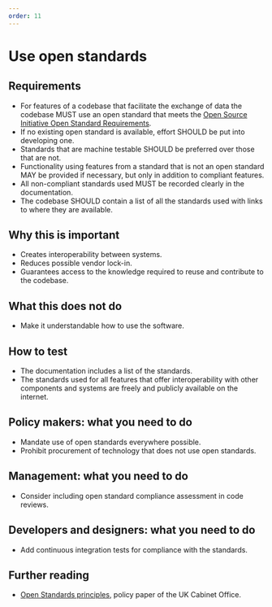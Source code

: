 ```yaml
---
order: 11
---
```


# Use open standards

## Requirements

* For features of a codebase that facilitate the exchange of data the codebase MUST use an open standard that meets the [Open Source Initiative Open Standard Requirements](https://opensource.org/osr).
* If no existing open standard is available, effort SHOULD be put into developing one.
* Standards that are machine testable SHOULD be preferred over those that are not.
* Functionality using features from a standard that is not an open standard MAY be provided if necessary, but only in addition to compliant features.
* All non-compliant standards used MUST be recorded clearly in the documentation.
* The codebase SHOULD contain a list of all the standards used with links to where they are available.

## Why this is important

* Creates interoperability between systems.
* Reduces possible vendor lock-in.
* Guarantees access to the knowledge required to reuse and contribute to the codebase.

## What this does not do

* Make it understandable how to use the software.

## How to test

* The documentation includes a list of the standards.
* The standards used for all features that offer interoperability with other components and systems are freely and publicly available on the internet.

## Policy makers: what you need to do

* Mandate use of open standards everywhere possible.
* Prohibit procurement of technology that does not use open standards.

## Management: what you need to do

* Consider including open standard compliance assessment in code reviews.

## Developers and designers: what you need to do

* Add continuous integration tests for compliance with the standards.

## Further reading

* [Open Standards principles](https://www.gov.uk/government/publications/open-standards-principles/open-standards-principles), policy paper of the UK Cabinet Office.
